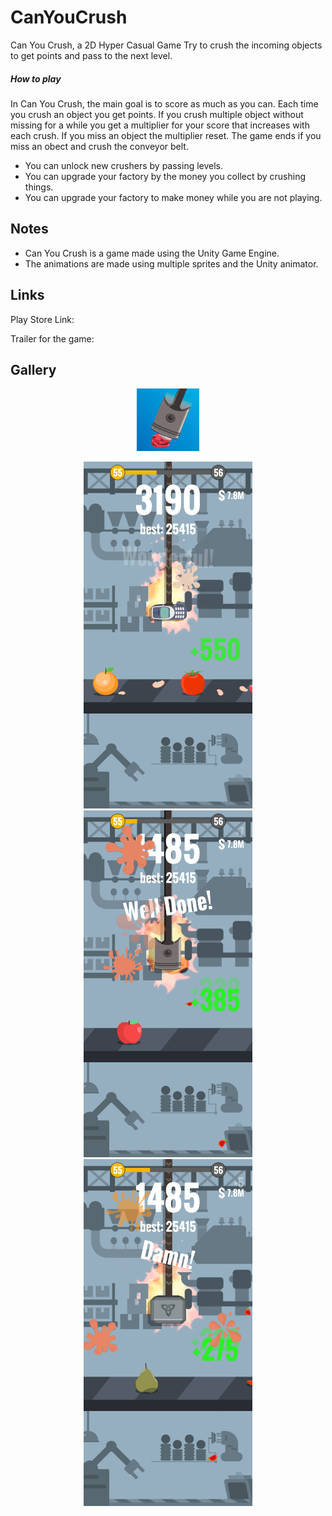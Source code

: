 # CanYouCrush
Can You Crush, a 2D Hyper Casual Game
Try to crush the incoming objects to get points and pass to the next level.

##### How to play
In Can You Crush, the main goal is to score as much as you can. Each time you crush an object you get points. If you crush multiple object without missing for a while you get a multiplier for your score that increases with each crush. If you miss an object the multiplier reset. The game ends if you miss an obect and crush the conveyor belt.
- You can unlock new crushers by passing levels.
- You can upgrade your factory by the money you collect by crushing things.
- You can upgrade your factory to make money while you are not playing.

## Notes
- Can You Crush is a game made using the Unity Game Engine.
- The animations are made using multiple sprites and the Unity animator.

## Links
Play Store Link:

Trailer for the game:

## Gallery
<p align="middle">
  <img src="https://github.com/ahmetayrnc/CanYouCrush/blob/master/images/icon.png" height="100" width="100">
</p>

<p float="left" align="middle">
  <img src="https://github.com/ahmetayrnc/CanYouCrush/blob/master/images/ss4.jpg" height="555" width="270">
  <img src="https://github.com/ahmetayrnc/CanYouCrush/blob/master/images/ss5.jpg" height="555" width="270">
  <img src="https://github.com/ahmetayrnc/CanYouCrush/blob/master/images/ss6.jpg" height="555" width="270">
</p>
